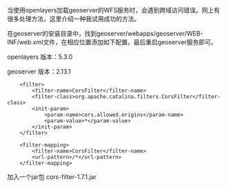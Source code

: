 当使用openlayers加载geoserver的WFS服务时，会遇到跨域访问错误。网上有很多处理方法，这里介绍一种我试用成功的方法。

在geoserver的安装目录中，找到geoserver/webapps/geoserver/WEB-INF/web.xml文件，在相应位置添加如下配置。最后重启geoserver服务即可。

openlayers 版本：5.3.0

geoserver 版本：2.13.1
```
    <filter>
		<filter-name>CorsFilter</filter-name>
		<filter-class>org.apache.catalina.filters.CorsFilter</filter-class>
		<init-param>
			<param-name>cors.allowed.origins</param-name>
			<param-value>*</param-value>
		</init-param>
	</filter>
```
```
    <filter-mapping>
		<filter-name>CorsFilter</filter-name>
		<url-pattern>/*</url-pattern>
	</filter-mapping>
```
加入一个jar包
cors-filter-1.7.1.jar
